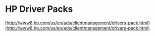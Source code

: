 # HP Driver Packs

[http://www8.hp.com/us/en/ads/clientmanagement/drivers-pack.html](http://www8.hp.com/us/en/ads/clientmanagement/drivers-pack.html)

